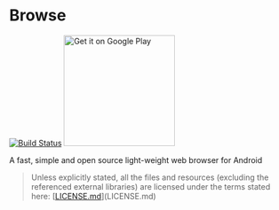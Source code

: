 # Browse
[![Build Status](https://travis-ci.org/sazid/Browse.svg?branch=master)](https://travis-ci.org/sazid/Browse)
<a href='https://play.google.com/store/apps/details?id=com.mohammedsazid.android.browse&pcampaignid=MKT-Other-global-all-co-prtnr-py-PartBadge-Mar2515-1'><img width='200' alt='Get it on Google Play' src='https://play.google.com/intl/en_us/badges/images/generic/en_badge_web_generic.png'/></a>

A fast, simple and open source light-weight web browser for Android

> Unless explicitly stated, all the files and resources (excluding the referenced external libraries) are licensed under the terms stated here: [[LICENSE.md](https://github.com/sazid/Browse/blob/master/LICENSE.md)](LICENSE.md)
